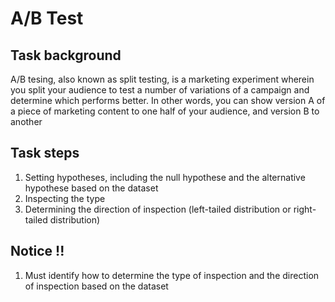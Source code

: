 # A/B Test
## Task background
A/B tesing, also known as split testing, is a marketing experiment wherein you split your audience to test a number of variations of a campaign and determine which performs better. In other words, you can show version A of a piece of marketing content to one half of your audience, and version B to another

## Task steps
1. Setting hypotheses, including the null hypothese and the alternative hypothese based on the dataset
2. Inspecting the type
3. Determining the direction of inspection (left-tailed distribution or right-tailed distribution)


## Notice !!
1. Must identify how to determine the type of inspection and the direction of inspection based on the dataset
